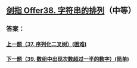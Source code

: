 ## [ 剑指 Offer38. 字符串的排列](https://leetcode-cn.com/problems/merge-two-sorted-lists/)（中等）





### 答案：



#### [上一题（37. 序列化二叉树）(困难)](https://github.com/sdwwld/leetCode/blob/master/src/main/java/com/wld/java/offer/剑指Offer37.md)

#### [下一题（39. 数组中出现次数超过一半的数字）(简单)](https://github.com/sdwwld/leetCode/blob/master/src/main/java/com/wld/java/offer/剑指Offer39.md)